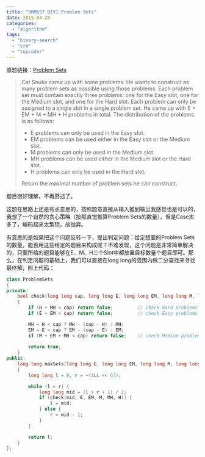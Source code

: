 ```yaml
---
title: "SRM657 DIV1 Problem Sets"
date: 2015-04-28
categories: 
  - "algorithm"
tags: 
  - "binary-search"
  - "srm"
  - "topcoder"
---
```


原题链接：[Problem Sets](http://community.topcoder.com/stat?c=problem_statement&pm=13771 "Problem Sets")

> Cat Snuke came up with some problems. He wants to construct as many problem sets as possible using those problems. Each problem set must contain exactly three problems: one for the Easy slot, one for the Medium slot, and one for the Hard slot. Each problem can only be assigned to a single slot in a single problem set. He came up with E + EM + M + MH + H problems in total. The distribution of the problems is as follows:
> 
> - E problems can only be used in the Easy slot.
> - EM problems can be used either in the Easy slot or the Medium slot.
> - M problems can only be used in the Medium slot.
> - MH problems can be used either in the Medium slot or the Hard slot.
> - H problems can only be used in the Hard slot.
> 
> Return the maximal number of problem sets he can construct.

<!--more-->

题目很好理解，不再赘述了。

这题在思路上还是有点意思的，按照题意直接从输入推到输出我感觉也是可以的，我想了一个自然的贪心策略（按照直觉推算Problem Sets的数量），但是Case太多了，编码起来太繁琐，故抛弃。

有意思的是如果把这个问题反转一下，提出判定问题：给定想要的Problem Sets的数量，能否用这些给定的题目来构成呢？不难发现，这个问题是非常简单解决的，只要所给的题目能够在E、M、H三个Slot中都放置目标数量个题目即可。那么，在判定问题的基础上，我们可以直接在long long的范围内做二分查找来寻找最终解，附上代码：

```cpp
class ProblemSets
{
private:
    bool check(long long cap, long long E, long long EM, long long M, long long MH, long long H)
    {
        if (H + MH < cap) return false;         // check Hard problems
        if (E + EM < cap) return false;         // check Easy problems

        MH = H < cap ? MH - (cap - H) : MH;
        EM = E < cap ? EM - (cap - E) : EM;
        if (M + EM + MH < cap) return false;    // check Medium problems
        
        return true;
    }
public:
    long long maxSets(long long E, long long EM, long long M, long long MH, long long H)
    {
        long long l = 0, r = ~(1LL << 63);

        while (l < r) {
            long long mid = (l + r + 1) / 2;
            if (check(mid, E, EM, M, MH, H)) {
                l = mid;
            } else {
                r = mid - 1;
            }
        }

        return l;
    }
};
```
